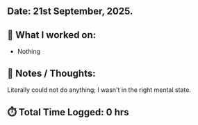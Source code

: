 ## Date: 21st September, 2025.

## 📖 What I worked on:
- Nothing

## 📝 Notes / Thoughts:
Literally could not do anything; I wasn't in the right mental state.

## ⏱️ Total Time Logged: 0 hrs